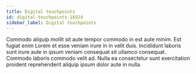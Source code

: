 ```yaml
---
title: Digital touchpoints
id: digital-touchpoints-16924
sidebar_label: Digital touchpoints
---
```


Commodo aliquip mollit sit aute tempor commodo in est aute minim. Est fugiat enim Lorem et esse veniam irure in in velit duis. Incididunt laboris sunt irure aute in ipsum veniam consequat sit ullamco consequat. Commodo laboris commodo velit ad. Nulla ea consectetur sunt exercitation proident reprehenderit aliquip ipsum dolor aute in nulla.

